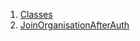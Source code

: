 1.  [Classes](views_after_auth_screens_join_org_after_auth_join_organisation_after_auth/#classes)
2.  [JoinOrganisationAfterAuth](views_after_auth_screens_join_org_after_auth_join_organisation_after_auth/JoinOrganisationAfterAuth-class.html)
